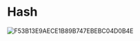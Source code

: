 # Hash
![F53B13E9AECE1B89B747EBEBC04D0B4E](https://user-images.githubusercontent.com/110986455/194748736-d599e5f6-976f-4bde-9c9d-5a0c02377326.jpg)
